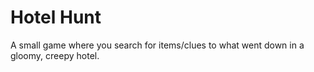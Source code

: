 # Hotel Hunt

A small game where you search for items/clues to what went down in a gloomy, creepy hotel.
